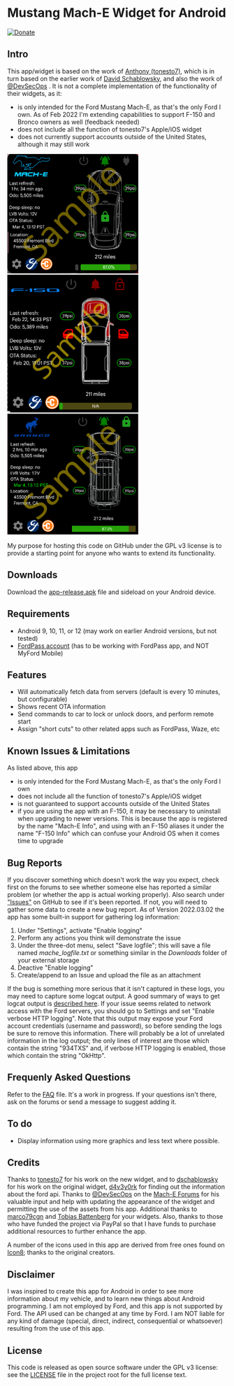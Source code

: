 # Mustang Mach-E Widget for Android

[![Donate](https://img.shields.io/badge/donate-paypal-green.svg?style=for-the-badge)](https://www.paypal.com/donate/?hosted_button_id=HULVHBSWXDU9S)

## Intro

This app/widget is based on the work of [Anthony (tonesto7)](https://github.com/tonesto7), which is in turn based on the earlier work of 
[David Schablowsky](https://github.com/dschablowsky/FordPassWidget), and also the work of [@DevSecOps](https://www.macheforum.com/site/threads/guide-android-mme-widget-more-complex.13588/)
.  It is not a complete implementation of the functionality of their widgets, as it:
- is only intended for the Ford Mustang Mach-E, as that's the only Ford I own.  As of Feb 2022 I'm extending capabilities to support F-150 and Bronco owners as well (feedback needed) 
- does not include all the function of tonesto7's Apple/iOS widget
- does not currently support accounts outside of the United States, although it may still work

<img src="app/src/main/assets/appwidget_sample.png" alt="Mach-E widget example" width="300" />
<img src="app/src/main/assets/appwidget_sample_f150.png" alt="F-150 widget example" width="300" />
<img src="app/src/main/assets/appwidget_sample_bronco.png" alt="Bronco widget example" width="300" />

My purpose for hosting this code on GitHub under the GPL v3 license is to provide a starting point for anyone who wants to extend its functionality.

## Downloads

Download the [app-release.apk](https://github.com/khpylon/MachEWidget/blob/master/app/release/app-release.apk?raw=true) file and sideload on your Android device.

## Requirements

- Android 9, 10, 11, or 12 (may work on earlier Android versions, but not tested)
- [FordPass account](https://sso.ci.ford.com/authsvc/mtfim/sps/authsvc?PolicyId=urn:ibm:security:authentication:asf:basicldapuser&Target=https%3A%2F%2Fsso.ci.ford.com%2Foidc%2Fendpoint%2Fdefault%2Fauthorize%3FqsId%3D1f0281db-c684-454a-8d31-0c0f297cc9ed%26client_id%3D880cf418-6345-4e3b-81cd-7b623309b571&identity_source_id=75d08ad1-510f-468a-b69b-5ebc34f773e3#appID=CCCA9FB8-B941-46AD-A89F-F9D9D699DD68&propertySpecificContentKey=brand_ford&originURL=https%3A%2F%2Fwww.ford.com%2F&lang=en_us&fsURL=https%3A%2F%2Fapi.mps.ford.com) (has to be working with FordPass app, and NOT MyFord Mobile)

## Features

- Will automatically fetch data from servers (default is every 10 minutes, but configurable)
- Shows recent OTA information
- Send commands to car to lock or unlock doors, and perform remote start
- Assign "short cuts" to other related apps such as FordPass, Waze, etc

## Known Issues & Limitations

As listed above, this app
- is only intended for the Ford Mustang Mach-E, as that's the only Ford I own
- does not include all the function of tonesto7's Apple/iOS widget
- is not guaranteed to support accounts outside of the United States
- if you are using the app with an F-150, it may be necessary to uninstall when upgrading to newer versions.  This is because the 
  app is registered by the name "Mach-E Info", and using with an F-150 aliases it under the name "F-150 Info" which can confuse
  your Android OS when it comes time to upgrade
  
## Bug Reports

If you discover something which doesn't work the way you expect, check first on the forums to see whether someone else has
reported a similar problem (or whether the app is actual working properly).  Also search under
["Issues"](https://github.com/khpylon/MachEWidget/issues) on GitHub to see if it's been reported.  If not, you will need to gather
some data to create a new bug report.  As of Version 2022.03.02 the app has some built-in support for gathering log information:

1. Under "Settings", activate "Enable logging"
2. Perform any actions you think will demonstrate the issue
3. Under the three-dot menu, select "Save logfile"; this will save a file named *mache_logfile.txt* or something similar in the *Downloads* folder of your
external storage
4. Deactive "Enable logging"
5. Create/append to an Issue and upload the file as an attachment

If the bug is something more serious that it isn't captured in these logs, you may need to capture some logcat output. 
A good summary of ways to get logcat output is
[described here](https://www.xda-developers.com/how-to-take-logs-android/).  If your issue seems related to network access
with the Ford servers, you should go to Settings and set "Enable verbose HTTP logging".  Note that this output may expose
your Ford account credentials (username and password), so before sending the logs be sure to remove this information.  There
will probably be a lot of unrelated information in the log output; the only lines of interest are those which contain the string "934TXS" and, if 
verbose HTTP logging is enabled, those which contain the string "OkHttp".

## Frequenly Asked Questions

Refer to the [FAQ](https://github.com/khpylon/MachEWidget/FAQ.md) file.  It's a work in progress.  If your questions isn't there, ask on the forums or 
send a message to suggest adding it.

## To do

- Display information using more graphics and less text where possible.

## Credits

Thanks to [tonesto7](https://github.com/tonesto7/fordpass-scriptable) for his work on the new widget, and to
[dschablowsky](https://github.com/dschablowsky/FordPassWidget) for his work on the original widget, 
[d4v3y0rk](https://github.com/d4v3y0rk) for finding out the information about the ford api.
Thanks to [@DevSecOps](https://www.macheforum.com/site/members/devsecops.7076/) on the [Mach-E Forums](https://www.macheforum.com/site/) 
for his valuable input and help with updating the appearance of the widget and permitting the use of the assets from his app.
Additional thanks to [marco79cgn](https://github.com/marco79cgn) and [Tobias Battenberg](https://github.com/mountbatt) for your widgets.  Also, thanks to those
who have funded the project via PayPal so that I have funds to purchase additional resources to further enhance the app.

A number of the icons used in this app are derived from free ones found on [Icon8](https://icons8.com/); thanks to the original creators.

## Disclaimer

I was inspired to create this app for Android in order to see more information about my vehicle, and to learn new things about Android programming.
I am not employed by Ford, and this app is not supported by Ford. 
The API used can be changed at any time by Ford. 
I am NOT liable for any kind of damage (special, direct, indirect, consequential or whatsoever) resulting from the use of 
this app. 

## License

This code is released as open source software under the GPL v3 license: see the [LICENSE](https://github.com/khpylon/MachEWidget/LICENSE.txt) file in the project root for the full license text.
